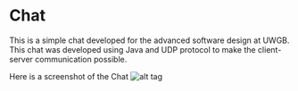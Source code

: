 Chat
====
 This is a simple chat developed for the advanced software design at UWGB.
 This chat was developed using Java and UDP protocol to make the client-server communication possible.
 
 Here is a screenshot of the Chat
 ![alt tag](http://imgur.com/0I2gYug)

